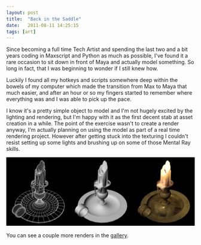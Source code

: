 ```yaml
---
layout: post
title:  "Back in the Saddle"
date:   2011-08-11 14:25:15
tags: [art]
---
```

Since becoming a full time Tech Artist and spending the last two and a bit years coding in Maxscript and Python as much as possible, I've found it a rare occasion to sit down in front of Maya and actually model something. So long in fact, that I was beginning to wonder if I still knew how.

Luckily I found all my hotkeys and scripts somewhere deep within the bowels of my computer which made the transition from Max to Maya that much easier, and after an hour or so my fingers started to remember where everything was and I was able to pick up the pace.

I know it's a pretty simple object to model and I'm not hugely excited by the lighting and rendering, but I'm happy with it as the first decent stab at asset creation in a while. The point of the exercise wasn't to create a render anyway, I'm actually planning on using the model as part of a real time rendering project. However after getting stuck into the texturing I couldn't resist setting up some lights and brushing up on some of those Mental Ray skills.

<a href="/assets/images/candle_wsr.jpg">
  <img src="/assets/images/candle_wsr.jpg"/>
</a> 

You can see a couple more renders in the [gallery](/gallery).